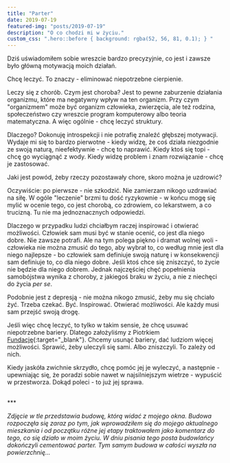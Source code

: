 ```yaml
---
title: "Parter"
date: 2019-07-19
featured-img: "posts/2019-07-19"
description: "O co chodzi mi w życiu."
custom_css: ".hero::before { background: rgba(52, 56, 81, 0.1); } "
---
```


Dziś uświadomiłem sobie wreszcie bardzo precyzyjnie, co jest i zawsze było główną motywacją moich działań.

Chcę leczyć. To znaczy - eliminować niepotrzebne cierpienie.

Leczy się z chorób. Czym jest choroba? Jest to pewne zaburzenie działania organizmu, które ma negatywny wpływ na ten organizm. Przy czym "organizmem" może być organizm człowieka, zwierzęcia, ale też rodzina, społeczeństwo czy wreszcie program komputerowy albo teoria matematyczna. A więc ogólnie - chcę leczyć struktury.

Dlaczego? Dokonuję introspekcji i nie potrafię znaleźć głębszej motywacji. Wydaje mi się to bardzo pierwotne - kiedy widzę, że coś działa niezgodnie ze swoją naturą, nieefektywnie - chcę to naprawić. Kiedy ktoś się topi - chcę go wyciągnąć z wody. Kiedy widzę problem i znam rozwiązanie - chcę je zastosować. 

Jaki jest powód, żeby rzeczy pozostawały chore, skoro można je uzdrowić?

Oczywiście: po pierwsze - nie szkodzić. Nie zamierzam nikogo uzdrawiać na siłę. W ogóle "leczenie" brzmi tu dość ryzykownie - w końcu mogę się mylić w ocenie tego, co jest chorobą, co zdrowiem, co lekarstwem, a co trucizną. Tu nie ma jednoznacznych odpowiedzi.

Dlaczego w przypadku ludzi chciałbym raczej inspirować i otwierać możliwości. Człowiek sam musi być w stanie ocenić, co jest dla niego dobre. Nie zawsze potrafi. Ale na tym polega piękno i dramat wolnej woli - człowieka nie można zmusić do tego, aby wybrał to, co według mnie jest dla niego najlepsze - bo człowiek sam definiuje swoją naturę i w konsekwencji sam definiuje to, co dla niego dobre. Jeśli ktoś chce się zniszczyć, to życie nie będzie dla niego dobrem. Jednak najczęściej chęć popełnienia samobójstwa wynika z choroby, z jakiegoś braku w życiu, a nie z niechęci do życia *per se*.

Podobnie jest z depresją - nie można nikogo zmusić, żeby mu się chciało żyć. Trzeba czekać. Być. Inspirować. Otwierać możliwości. Ale każdy musi sam przejść swoją drogę.

Jeśli więc chcę leczyć, to tylko w takim sensie, że chcę usuwać niepotrzebne bariery. Dlatego założyliśmy z Piotrkiem [Fundację][fundacja]{:target="_blank"}. Chcemy usunąć bariery, dać ludziom więcej możliwości. Sprawić, żeby uleczyli się sami. Albo zniszczyli. To zależy od nich.

Kiedy jaskóła zwichnie skrzydło, chcę pomóc jej je wyleczyć, a następnie - upewniając się, że poradzi sobie nawet w najsilniejszym wietrze - wypuścić w przestworza. Dokąd poleci - to już jej sprawa.

<br>
***

*Zdjęcie w tle przedstawia budowę, którą widać z mojego okna. Budowa rozpoczęła się zaraz po tym, jak wprowadziłem się do mojego aktualnego mieszkania i od początku różne jej etapy traktowałem jako komentarz do tego, co się działo w moim życiu. W dniu pisania tego posta budowlańcy dokończyli cementować parter. Tym samym budowa w całości wyszła na powierzchnię...*

[fundacja]: https://314.foundation/
[amelia]: https://zrzutka.pl/amelia-pomoc-tu-i-teraz